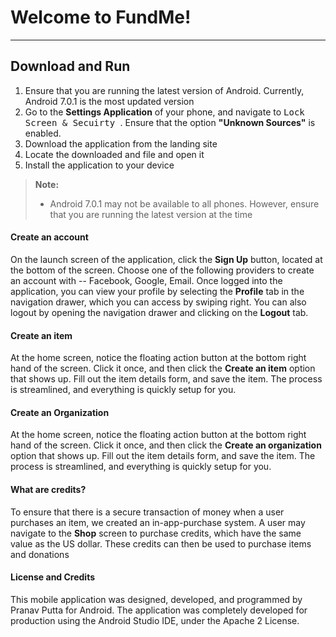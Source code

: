 Welcome to FundMe!
===================
----------


Download and Run
-------------

1. Ensure that you are running the latest version of Android. Currently, Android 7.0.1 is the most updated version
2.  Go to the **Settings Application** of your phone, and navigate to <kbd> Lock Screen & Secuirty </kbd>. Ensure that the option **"Unknown Sources"** is enabled.
3.  Download the application from the landing site
4.  Locate the downloaded and file and open it
5. Install the application to your device

> **Note:**
> - Android 7.0.1 may not be available to all phones. However, ensure that you are running the latest version at the time

#### <i class="icon-user"></i> Create an account
On the launch screen of the application, click the **Sign Up** button, located at the bottom of the screen. Choose one of the following providers to create an account with -- Facebook, Google, Email. Once logged into the application, you can view your profile by selecting the **Profile** tab in the navigation drawer, which you can access by swiping right. You can also logout by opening the navigation drawer and clicking on the **Logout** tab.

#### <i class="icon-gift"></i> Create an item

At the home screen, notice the floating action button at the bottom right hand of the screen. Click it once, and then click the **Create an item** option that shows up. Fill out the item details form, and save the item. The process is streamlined, and everything is quickly setup for you.

#### <i class="icon-users"></i> Create an Organization
At the home screen, notice the floating action button at the bottom right hand of the screen. Click it once, and then click the **Create an organization** option that shows up. Fill out the item details form, and save the item. The process is streamlined, and everything is quickly setup for you.

#### <i class="icon-pencil"></i> What are credits?

To ensure that there is a secure transaction of money when a user purchases an item, we created an in-app-purchase system. A user may navigate to the **Shop** screen to purchase credits, which have the same value as the US dollar.  These credits can then be used to purchase items and donations

#### License and Credits

This mobile application was designed, developed, and programmed by Pranav Putta for Android. The application was completely developed for production using the Android Studio IDE, under the Apache 2 License. 
